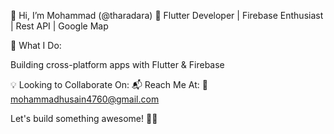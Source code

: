 👋 Hi, I’m Mohammad (@tharadara)
🚀 Flutter Developer | Firebase Enthusiast | Rest API | Google Map 

🔹 What I Do:

Building cross-platform apps with Flutter & Firebase

💡 Looking to Collaborate On:
📬 Reach Me At:
📩 mohammadhusain4760@gmail.com

Let's build something awesome! 🚀✨
